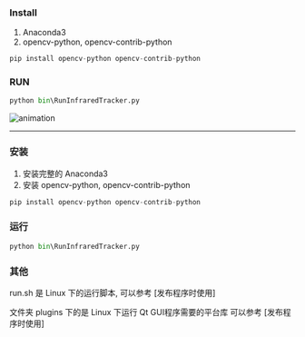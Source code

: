 ### Install 
1. Anaconda3
2. opencv-python, opencv-contrib-python
```python
pip install opencv-python opencv-contrib-python
```

### RUN
```python
python bin\RunInfraredTracker.py
```

![animation](/img/animation.gif)

<hr>

### 安装
1. 安装完整的 Anaconda3
2. 安装 opencv-python, opencv-contrib-python
```python
pip install opencv-python opencv-contrib-python
```

### 运行
```python
python bin\RunInfraredTracker.py
```

### 其他
run.sh 是 Linux 下的运行脚本, 可以参考 \[发布程序时使用\] 

文件夹 plugins 下的是 Linux 下运行 Qt GUI程序需要的平台库 可以参考 \[发布程序时使用\]
